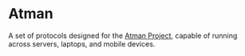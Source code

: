 # Atman

A set of protocols designed for the [Atman Project](https://github.com/atman-project), capable of running across servers, laptops, and mobile devices.
